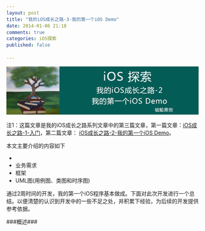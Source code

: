 ```yaml
---
layout: post
title: "我的iOS成长之路-3-我的第一个iOS Demo"
date: 2014-01-06 21:18
comments: true
categories: iOS探索
published: false

---
```


![](/images/2013/12/10.png)

<!--more-->

注1：这篇文章是我的iOS成长之路系列文章中的第三篇文章，第一篇文章：[iOS成长之路-1-入门](http://beyondvincent.com/blog/2013/12/17/125-my-iOS-growth-path-1/)，第二篇文章：
[iOS成长之路-2-我的第一个iOS Demo](http://beyondvincent.com/blog/2014/01/06/126-my-iOS-growth-path-2/)。

本文主要介绍的内容如下

* 
* 业务需求
* 框架
* UML图(用例图、类图和时序图)

通过2周时间的开发，我的第一个iOS程序基本做成。下面对此次开发进行一个总结。以便清楚的认识到开发中的一些不足之处，并积累下经验，为后续的开发提供参考依据。

###概述###

